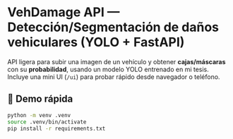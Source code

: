 # VehDamage API — Detección/Segmentación de daños vehiculares (YOLO + FastAPI)

API ligera para subir una imagen de un vehículo y obtener **cajas/máscaras** con su **probabilidad**, usando un modelo YOLO entrenado en mi tesis. Incluye una mini UI (`/ui`) para probar rápido desde navegador o teléfono.

## 🚀 Demo rápida
```bash
python -m venv .venv
source .venv/bin/activate
pip install -r requirements.txt

